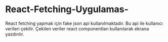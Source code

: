 # React-Fetching-Uygulamas-
React fetching yapmak için fake json api kullanılmaktadır. Bu api ile kullanıcı verileri çekilir. Çekilen veriler react componentları kullanılarak ekrana yazdırılır.

